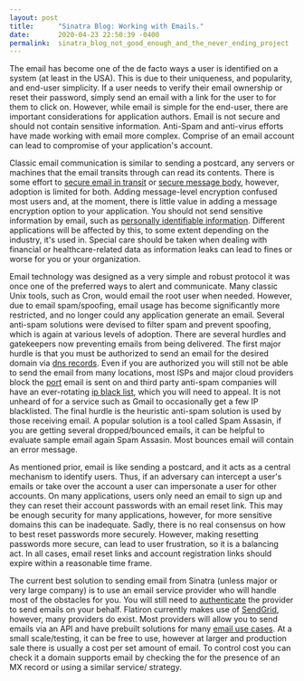 ```yaml
---
layout: post
title:      "Sinatra Blog: Working with Emails."
date:       2020-04-23 22:50:39 -0400
permalink:  sinatra_blog_not_good_enough_and_the_never_ending_project
---
```



The email has become one of the de facto ways a user is identified on a system (at least in the USA).  This is due to their uniqueness, and popularity, and end-user simplicity.  If a user needs to verify their email ownership or reset their password, simply send an email with a link for the user to for them to click on.  However, while email is simple for the end-user, there are important considerations for application authors. Email is not secure and should not contain sensitive information. Anti-Spam and anti-virus efforts have made working with email more complex. Comprise of an email account can lead to compromise of your application's account.

Classic email communication is similar to sending a postcard, any servers or machines that the email transits through can read its contents.  There is some effort to [secure email in transit](https://starttls-everywhere.org/) or [secure message body](https://en.wikipedia.org/wiki/GNU_Privacy_Guard), however, adoption is limited for both. Adding message-level encryption confused most users and, at the moment, there is little value in adding a message encryption option to your application. You should not send sensitive information by email, such as [personally identifiable information](https://en.wikipedia.org/wiki/Personal_data). Different applications will be affected by this, to some extent depending on the industry, it's used in.  Special care should be taken when dealing with financial or healthcare-related data as information leaks can lead to fines or worse for you or your organization. 

Email technology was designed as a very simple and robust protocol it was once one of the preferred ways to alert and communicate. Many classic Unix tools, such as Cron, would email the root user when needed. However, due to email spam/spoofing, email usage has become significantly more restricted, and no longer could any application generate an email. Several anti-spam solutions were devised to filter spam and prevent spoofing, which is again at various levels of adoption. There are several hurdles and gatekeepers now preventing emails from being delivered. The first major hurdle is that you must be authorized to send an email for the desired domain via [dns records](https://www.godaddy.com/garage/configuring-dns-for-email-a-quick-beginners-guide/). Even if you are authorized you will still not be able to send the email from many locations, most ISPs and major cloud providers block the [port](https://cloud.google.com/compute/docs/tutorials/sending-mail/) email is sent on and third party anti-spam companies will have an ever-rotating [ip black list](https://mxtoolbox.com/blacklists.aspx), which you will need to appeal. It is not unheard of for a service such as Gmail to occasionally get a few IP blacklisted. The final hurdle is the heuristic anti-spam solution is used by those receiving email. A popular solution is a tool called Spam Assasin, if you are getting several dropped/bounced emails, it can be helpful to evaluate sample email again Spam Assasin. Most bounces email will contain an error message.

As mentioned prior, email is like sending a postcard, and it acts as a central mechanism to identify users. Thus, if an adversary can intercept a user's emails or take over the account a user can impersonate a user for other accounts.  On many applications, users only need an email to sign up and they can reset their account passwords with an email reset link.
This may be enough security for many applications, however, for more sensitive domains this can be inadequate. Sadly, there is no real consensus on how to best reset passwords more securely.  However, making resetting passwords more secure, can lead to user frustration, so it is a balancing act.  In all cases, email reset links and account registration links should expire within a reasonable time frame. 

The current best solution to sending email from Sinatra (unless major or very large company) is to use an email service provider who will handle most of the obstacles for you.  You will still need to [authenticate](https://mxtoolbox.com/c/outboundemailsources?public=SendGrid) the provider to send emails on your behalf. Flatiron currently makes use of [SendGrid](https://sendgrid.com/), however, many providers do exist. Most providers will allow you to send emails via an API and have prebuilt solutions for many [email use cases](https://sendgrid.com/use-cases/). At a small scale/testing, it can be free to use, however at larger and production sale there is usually a cost per set amount of email. To control cost you can check it a domain supports email by checking the for the presence of an MX record or using a similar service/ strategy.

